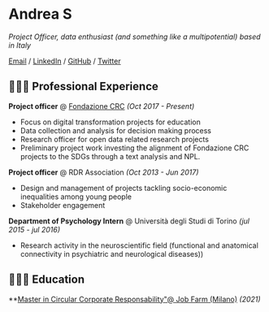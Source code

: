 # Andrea S

_Project Officer, data enthusiast (and something like a multipotential) based in Italy_ <br>

[Email](mailto:andrea.selva@outlook.it) / [LinkedIn](https://www.linkedin.com/in/andrea-s-091531160/) / [GitHub]() / [Twitter](https://twitter.com/carolstran/)

## 👩🏼‍💻 Professional Experience

**Project officer** @ [Fondazione CRC](https://www.fondazionecrc.it/) _(Oct 2017 - Present)_ <br>
- Focus on digital transformation projects for education
- Data collection and analysis for decision making process
- Research officer for open data related research projects
- Preliminary project work investing the alignment of Fondazione CRC projects to the SDGs through a text analysis and NPL.

**Project officer** @ RDR Association _(Oct 2013 - Jun 2017)_ <br>
- Design and management of projects tackling socio-economic inequalities among young people
- Stakeholder engagement

**Department of Psychology Intern** @ Università degli Studi di Torino _(jul 2015 - jul 2016)_ <br>
- Research activity in the neuroscientific field (functional and anatomical connectivity in psychiatric and neurological diseases))

## 👩🏼‍💻 Education

**[Master in Circular Corporate Responsability"@ Job Farm (Milano)]() _(2021)_ <br>
